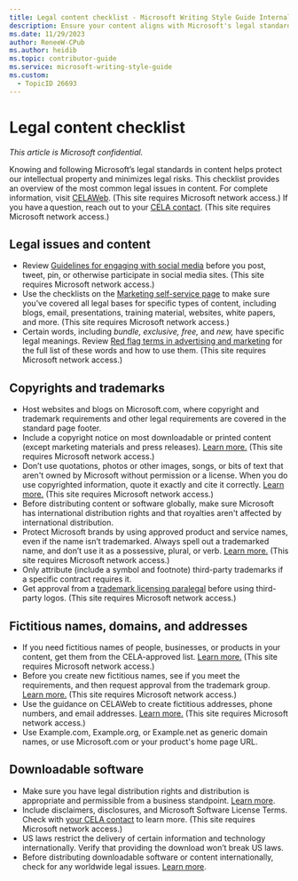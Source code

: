 ```yaml
---
title: Legal content checklist - Microsoft Writing Style Guide Internal
description: Ensure your content aligns with Microsoft's legal standards using this comprehensive checklist. Learn how to address common legal issues, manage copyrights and trademarks, and handle fictitious names and downloadable software. Access essential guidelines to protect intellectual property and minimize legal risks.
ms.date: 11/29/2023
author: ReneeW-CPub
ms.author: heidib
ms.topic: contributor-guide
ms.service: microsoft-writing-style-guide
ms.custom:
  - TopicID 26693
---
```



# Legal content checklist

*This article is Microsoft confidential.*

Knowing and following Microsoft’s legal standards in content helps protect our intellectual property and minimizes legal risks. This checklist provides an overview of the most common legal issues in content. For complete information, visit [CELAWeb](https://microsoft.sharepoint.com/sites/celaweb). (This site requires Microsoft network access.) If you have a question, reach out to your [CELA contact](https://findcontact.microsoft.com/). (This site requires Microsoft network access.) 

## Legal issues and content

- Review [Guidelines for engaging with social media](https://microsoft.sharepoint.com/sites/celaweb-marketing/sitepages/social-media-social-media-guidelines.aspx) before you post, tweet, pin, or otherwise participate in social media sites. (This site requires Microsoft network access.)
- Use the checklists on the [Marketing self-service page](https://microsoft.sharepoint.com/sites/CELAWeb-Marketing/SitePages/checklists.aspx) to make sure you’ve covered all legal bases for specific types of content, including blogs, email, presentations, training material, websites, white papers, and more. (This site requires Microsoft network access.)
- Certain words, including *bundle, exclusive, free,* and *new,* have specific legal meanings. Review [Red flag terms in advertising and marketing](https://microsoft.sharepoint.com/sites/CELAWeb-Marketing/sitepages/marketing-and-advertising-content-red-flag-terms.aspx) for the full list of these words and how to use them. (This site requires Microsoft network access.)

## Copyrights and trademarks

- Host websites and blogs on Microsoft.com, where copyright and trademark requirements and other legal requirements are covered in the standard page footer.
- Include a copyright notice on most downloadable or printed content (except marketing materials and press releases). [Learn more.](https://microsoft.sharepoint.com/sites/CELAWeb-Copyrights-Trademarks-And-Patents/SitePages/copyrights-legal-notices.aspx) (This site requires Microsoft network access.)
- Don’t use quotations, photos or other images, songs, or bits of text that aren't owned by Microsoft without permission or a license. When you do use copyrighted information, quote it exactly and cite it correctly. [Learn more.](https://microsoft.sharepoint.com/sites/CELAWeb-Marketing/SitePages/marketing-and-advertising-content-photos-and-other-media.aspx) (This site requires Microsoft network access.)
- Before distributing content or software globally, make sure Microsoft has international distribution rights and that royalties aren't affected by international distribution.
- Protect Microsoft brands by using approved product and service names, even if the name isn’t trademarked. Always spell out a trademarked name, and don’t use it as a possessive, plural, or verb. [Learn more.](https://microsoft.sharepoint.com/sites/CELAWeb-Copyrights-Trademarks-And-Patents/SitePages/trademarkshome.aspx) (This site requires Microsoft network access.)
- Only attribute (include a symbol and footnote) third-party trademarks if a specific contract requires it.
- Get approval from a [trademark licensing paralegal](https://microsoft.sharepoint.com/sites/CELAWeb-Copyrights-Trademarks-And-Patents/SitePages/trademarks-contacts.aspx) before using third-party logos. (This site requires Microsoft network access.)

## Fictitious names, domains, and addresses

- If you need fictitious names of people, businesses, or products in your content, get them from the CELA-approved list. [Learn more.](https://microsoft.sharepoint.com/sites/CELAWeb-Copyrights-Trademarks-And-Patents/SitePages/trademarks-fictitious-names.aspx) (This site requires Microsoft network access.)
- Before you create new fictitious names, see if you meet the requirements, and then request approval from the trademark group. [Learn more.](https://microsoft.sharepoint.com/sites/CELAWeb-Copyrights-Trademarks-And-Patents/SitePages/trademarks-fictitious-names.aspx) (This site requires Microsoft network access.)
- Use the guidance on CELAWeb to create fictitious addresses, phone numbers, and email addresses. [Learn more.](https://microsoft.sharepoint.com/sites/CELAWeb-Copyrights-Trademarks-And-Patents/SitePages/trademarks-fictitious-names.aspx) (This site requires Microsoft network access.)
- Use Example.com, Example.org, or Example.net as generic domain names, or use Microsoft.com or your product's home page URL.

## Downloadable software

- Make sure you have legal distribution rights and distribution is appropriate and permissible from a business standpoint. [Learn more](~/legal-content/downloadable-software.md).
- Include disclaimers, disclosures, and Microsoft Software License Terms. Check with [your CELA contact](https://findcontact.microsoft.com/) to learn more. (This site requires Microsoft network access.)
- US laws restrict the delivery of certain information and technology internationally. Verify that providing the download won’t break US laws.
- Before distributing downloadable software or content internationally, check for any worldwide legal issues. [Learn more](~/global-communications/legal-considerations.md).